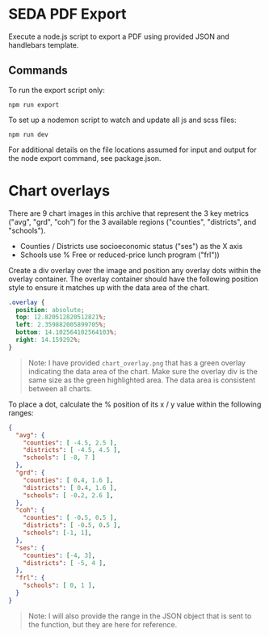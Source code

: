 # SEDA PDF Export

Execute a node.js script to export a PDF using provided JSON and handlebars template.

## Commands

To run the export script only:

```
npm run export
```

To set up a nodemon script to watch and update all js and scss files:

```
npm run dev
```

For additional details on the file locations assumed for input and output for the node export command, see package.json.


# Chart overlays

There are 9 chart images in this archive that represent the 3 key metrics ("avg", "grd", "coh") for the 3 available regions ("counties", "districts", and "schools").

- Counties / Districts use socioeconomic status ("ses") as the X axis
- Schools use % Free or reduced-price lunch program ("frl"))

Create a div overlay over the image and position any overlay dots within the overlay container.  The overlay container should have the following position style to ensure it matches up with the data area of the chart.

```css
.overlay {
  position: absolute;
  top: 12.820512820512821%;
  left: 2.359882005899705%;
  bottom: 14.102564102564103%;
  right: 14.159292%;
}
```

> Note: I have provided `chart_overlay.png` that has a green overlay indicating the data area of the chart.  Make sure the overlay div is the same size as the green highlighted area.  The data area is consistent between all charts.

To place a dot, calculate the % position of its x / y value within the following ranges:

```json
{
  "avg": {
    "counties": [ -4.5, 2.5 ],
    "districts": [ -4.5, 4.5 ],
    "schools": [ -8, 7 ]
  },
  "grd": {
    "counties": [ 0.4, 1.6 ],
    "districts": [ 0.4, 1.6 ],
    "schools": [ -0.2, 2.6 ],
  },
  "coh": {
    "counties": [ -0.5, 0.5 ],
    "districts": [ -0.5, 0.5 ],
    "schools": [-1, 1],
  },
  "ses": {
    "counties": [-4, 3],
    "districts": [ -5, 4 ],
  },
  "frl": {
    "schools": [ 0, 1 ],
  }
}
```

> Note: I will also provide the range in the JSON object that is sent to the function, but they are here for reference.
